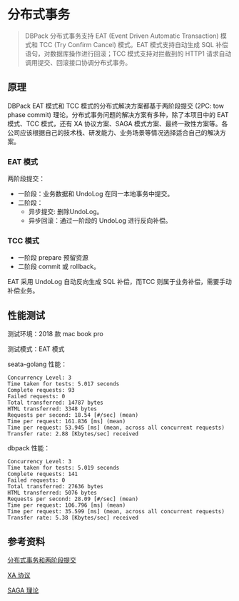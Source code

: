 # 分布式事务

> DBPack 分布式事务支持 EAT (Event Driven Automatic Transaction) 模式和 TCC (Try Confirm Cancel) 模式。EAT 模式支持自动生成 SQL 补偿语句，对数据库操作进行回滚；TCC 模式支持对拦截到的 HTTP1  请求自动调用提交、回滚接口协调分布式事务。

## 原理

DBPack EAT 模式和 TCC 模式的分布式解决方案都基于两阶段提交 (2PC: tow phase commit) 理论。分布式事务问题的解决方案有多种，除了本项目中的 EAT 模式、TCC 模式，还有 XA 协议方案、SAGA 模式方案、最终一致性方案等。各公司应该根据自己的技术栈、研发能力、业务场景等情况选择适合自己的解决方案。

### EAT 模式

两阶段提交：

- 一阶段：业务数据和 UndoLog 在同一本地事务中提交。
- 二阶段：
  - 异步提交: 删除UndoLog。
  - 异步回滚：通过一阶段的 UndoLog 进行反向补偿。

### TCC 模式

- 一阶段 prepare 预留资源
- 二阶段 commit 或 rollback。

EAT 采用 UndoLog 自动反向生成 SQL 补偿，而TCC 则属于业务补偿，需要手动补偿业务。



## 性能测试

测试环境：2018 款 mac book pro

测试模式：EAT 模式

seata-golang 性能：

```
Concurrency Level: 3
Time taken for tests: 5.017 seconds
Complete requests: 93
Failed requests: 0
Total transferred: 14787 bytes
HTML transferred: 3348 bytes
Requests per second: 18.54 [#/sec] (mean)
Time per request: 161.836 [ms] (mean)
Time per request: 53.945 [ms] (mean, across all concurrent requests)
Transfer rate: 2.88 [Kbytes/sec] received
```

dbpack 性能：

```
Concurrency Level: 3
Time taken for tests: 5.019 seconds
Complete requests: 141
Failed requests: 0
Total transferred: 27636 bytes
HTML transferred: 5076 bytes
Requests per second: 28.09 [#/sec] (mean)
Time per request: 106.796 [ms] (mean)
Time per request: 35.599 [ms] (mean, across all concurrent requests)
Transfer rate: 5.38 [Kbytes/sec] received
```



## 参考资料

[分布式事务和两阶段提交](https://medium.com/geekculture/distributed-transactions-two-phase-commit-c82752d69324)

[XA 协议](https://pubs.opengroup.org/onlinepubs/009680699/toc.pdf)

[SAGA 理论](https://www.cs.cornell.edu/andru/cs711/2002fa/reading/sagas.pdf)

